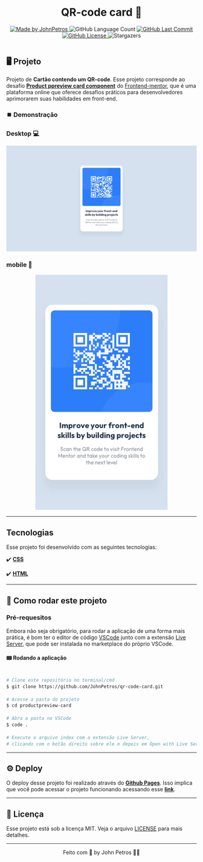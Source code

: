 <h1 align="center">
    QR-code card 📲
</h1>

<div align="center">
   <a href="https://github.com/JohnPetros">
      <img alt="Made by JohnPetros" src="https://img.shields.io/badge/made%20by-JohnPetros-blueviolet">
   </a>
   <img alt="GitHub Language Count" src="https://img.shields.io/github/languages/count/JohnPetros/qr-code-card">
   <a href="https://github.com/JohnPetros/qr-code-card/commits/main">
      <img alt="GitHub Last Commit" src="https://img.shields.io/github/last-commit/JohnPetros/qr-code-card">
   </a>
  </a>
   </a>
   <a href="https://github.com/JohnPetros/qr-code-card/blob/main/LICENSE.md">
      <img alt="GitHub License" src="https://img.shields.io/github/license/JohnPetros/qr-code-card">
   </a>
    <img alt="Stargazers" src="https://img.shields.io/github/stars/JohnPetros/qr-code-card?style=social">
</div>

<br>

## 🖥️ Projeto

Projeto de **Cartão contendo um QR-code**. Esse projeto corresponde ao desafio [**Product ppreview card component**](https://www.frontendmentor.io/challenges/qr-code-card-component-GO7UmttRfa) do [Frontend-mentor](https://www.frontendmentor.io/), que é uma plataforma online que oferece desafios práticos para desenvolvedores aprimorarem suas habilidades em front-end.

### ⏹️ Demonstração

### Desktop 💻

<div align="center">
  <img width="750" alt="Imagem de demonstração do projeto versão desktop" src="./design/desktop-design.jpg" />
</div>

### mobile 📱

<div align="center">
  <img width="350" alt="Imagem de demonstração do projeto versão mobile" src="./design/mobile-design.jpg" />
</div>

---

## Tecnologias

Esse projeto foi desenvolvido com as seguintes tecnologias:

✔️ **[CSS](https://developer.mozilla.org/pt-BR/docs/Web/CSS)**

✔️ **[HTML](https://developer.mozilla.org/pt-BR/docs/Web/HTML)**

---

## 🚀 Como rodar este projeto

### Pré-requesitos

Embora não seja obrigatório, para rodar a aplicação de uma forma mais prática, é bom ter o editor de código [VSCode](https://code.visualstudio.com/) junto com a extensão [Live Server](https://marketplace.visualstudio.com/items?itemName=ritwickdey.LiveServer), que pode ser instalada no marketplace do próprio VSCode.

#### 📟 Rodando a aplicação

```bash

# Clone este repositório no terminal/cmd
$ git clone https://github.com/JohnPetros/qr-code-card.git

# Acesse a pasta do projeto
$ cd productpreview-card

# Abra a pasta no VSCode
$ code .

# Execute o arquivo index com a extensão Live Server,
# clicando com o botão direito sobre ele e depois em Open with Live Server

```

---

## ⚙️ Deploy

O deploy desse projeto foi realizado através do **[Github Pages](https://pages.github.com/)**. Isso implica que você pode acessar o projeto funcionando acessando esse **[link](https://johnpetros.github.io/qr-code-card/)**.

---

## 📝 Licença

Esse projeto está sob a licença MIT. Veja o arquivo [LICENSE](LICENSE) para mais detalhes.

---

<p align="center">
   Feito com 💜 by John Petros 👋🏻
</p>
